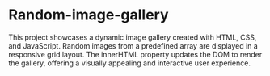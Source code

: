 # Random-image-gallery
This project showcases a dynamic image gallery created with HTML, CSS, and JavaScript. Random images from a predefined array are displayed in a responsive grid layout. The innerHTML property updates the DOM to render the gallery, offering a visually appealing and interactive user experience.
